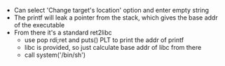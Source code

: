 - Can select 'Change target's location' option and enter empty string
- The printf will leak a pointer from the stack, which gives the base addr of the executable
- From there it's a standard ret2libc
	- use pop rdi;ret and puts() PLT to print the addr of printf
	- libc is provided, so just calculate base addr of libc from there 
	- call system('/bin/sh')

